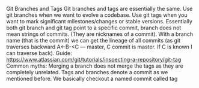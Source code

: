 Git Branches and Tags
Git branches and tags are essentially the same.
Use git branches when we want to evolve a codebase.
Use git tags when you want to mark significant milestones/changes or stable versions.
Essentially both git branch and git tag point to a specific commit, branch does not mean strings of commits. (They are nicknames of a commit). With a branch name (that is the commit) we can get the lineage of all commits (as git traverses backward A<-B-<C — master, C commit is master. If C is known I can traverse back).
Guide: https://www.atlassian.com/git/tutorials/inspecting-a-repository/git-tag
Common myths: Merging a branch does not merge the tags as they are completely unrelated. Tags and branches denote a commit as we mentioned before. We basically checkout a named commit called tag
